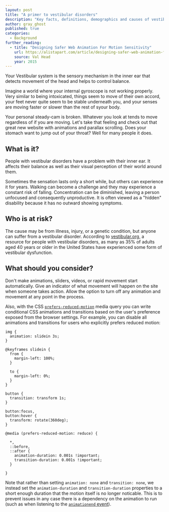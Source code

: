 ```yaml
---
layout: post
title: "A primer to vestibular disorders"
description: "Key facts, definitions, demographics and causes of vestibular disorders."
author: gray_ghost
published: true
categories:
  - Background
further_reading:
  - title: "Designing Safer Web Animation For Motion Sensitivity"
    url: https://alistapart.com/article/designing-safer-web-animation-for-motion-sensitivity
    source: Val Head
    year: 2015
---
```


Your Vestibular system is the sensory mechanism in the inner ear that detects movement of the head and helps to control balance.

Imagine a world where your internal gyroscope is not working properly. Very similar to being intoxicated, things seem to move of their own accord, your feet never quite seem to be stable underneath you, and your senses are moving faster or slower than the rest of syour body.

Your personal steady-cam is broken. Whatever you look at tends to move regardless of if you are moving. Let's take that feeling and check out that great new website with animations and parallax scrolling. Does your stomach want to jump out of your throat? Well for many people it does.

## What is it?

People with vestibular disorders have a problem with their inner ear. It affects their balance as well as their visual perception of their world around them.

Sometimes the sensation lasts only a short while, but others can experience it for years. Walking can become a challenge and they may experience a constant risk of falling. Concentration can be diminished, leaving a person unfocused and consequently unproductive. It is often viewed as a "hidden" disability because it has no outward showing symptoms.

## Who is at risk?

The cause may be from illness, injury, or a genetic condition, but anyone can suffer from a vestibular disorder. According to [vestibular.org](https://vestibular.org/understanding-vestibular-disorder), a resource for people with vestibular disorders, as many as 35% of adults aged 40 years or older in the United States have experienced some form of vestibular dysfunction.

## What should you consider?

Don't make animations, sliders, videos, or rapid movement start automatically. Give an indicator of what movement will happen on the site when someone takes action. Allow the option to turn off any animation and movement at any point in the process.

Also, with the CSS [`prefers-reduced-motion`](https://developer.mozilla.org/en-US/docs/Web/CSS/@media/prefers-reduced-motion) media query you can write conditional CSS animations and transitions based on the user's preference exposed from the browser settings. For example, you can disable all animations and transitions for users who explicitly prefers reduced motion:

```
img {
  animation: slidein 3s;
}

@keyframes slidein {
  from {
    margin-left: 100%;
  }

  to {
    margin-left: 0%;
  }
}

button {
  transition: transform 1s;
}

button:focus,
button:hover { 
  transform: rotate(360deg);
}

@media (prefers-reduced-motion: reduce) {

  *,
  ::before,
  ::after {
    animation-duration: 0.001s !important;
    transition-duration: 0.001s !important;
  }
  
}
```

Note that rather than setting `animation: none` and `transition: none`, we instead set the `animation-duration` and `transition-duration` properties to a short enough duration that the motion itself is no longer noticable. This is to prevent issues in any case there is a dependency on the animation to run (such as when listening to the [`animationend` event](https://developer.mozilla.org/en-US/docs/Web/API/HTMLElement/animationend_event)).
